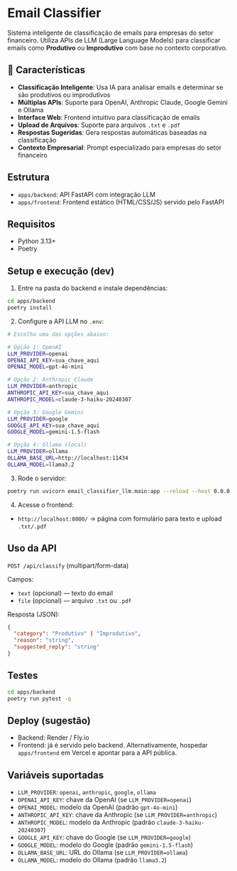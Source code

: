 # Email Classifier

Sistema inteligente de classificação de emails para empresas do setor financeiro. Utiliza APIs de LLM (Large Language Models) para classificar emails como **Produtivo** ou **Improdutivo** com base no contexto corporativo.

## 🎯 Características

- **Classificação Inteligente**: Usa IA para analisar emails e determinar se são produtivos ou improdutivos
- **Múltiplas APIs**: Suporte para OpenAI, Anthropic Claude, Google Gemini e Ollama
- **Interface Web**: Frontend intuitivo para classificação de emails
- **Upload de Arquivos**: Suporte para arquivos `.txt` e `.pdf`
- **Respostas Sugeridas**: Gera respostas automáticas baseadas na classificação
- **Contexto Empresarial**: Prompt especializado para empresas do setor financeiro

## Estrutura

- `apps/backend`: API FastAPI com integração LLM
- `apps/frontend`: Frontend estático (HTML/CSS/JS) servido pelo FastAPI

## Requisitos

- Python 3.13+
- Poetry

## Setup e execução (dev)

1. Entre na pasta do backend e instale dependências:

```bash
cd apps/backend
poetry install
```

2. Configure a API LLM no `.env`:

```bash
# Escolha uma das opções abaixo:

# Opção 1: OpenAI
LLM_PROVIDER=openai
OPENAI_API_KEY=sua_chave_aqui
OPENAI_MODEL=gpt-4o-mini

# Opção 2: Anthropic Claude
LLM_PROVIDER=anthropic
ANTHROPIC_API_KEY=sua_chave_aqui
ANTHROPIC_MODEL=claude-3-haiku-20240307

# Opção 3: Google Gemini
LLM_PROVIDER=google
GOOGLE_API_KEY=sua_chave_aqui
GOOGLE_MODEL=gemini-1.5-flash

# Opção 4: Ollama (local)
LLM_PROVIDER=ollama
OLLAMA_BASE_URL=http://localhost:11434
OLLAMA_MODEL=llama3.2
```

3. Rode o servidor:

```bash
poetry run uvicorn email_classifier_llm.main:app --reload --host 0.0.0.0 --port 8000
```

4. Acesse o frontend:

- `http://localhost:8000/` → página com formulário para texto e upload `.txt/.pdf`

## Uso da API

`POST /api/classify` (multipart/form-data)

Campos:
- `text` (opcional) — texto do email
- `file` (opcional) — arquivo `.txt` ou `.pdf`

Resposta (JSON):

```json
{
  "category": "Produtivo" | "Improdutivo",
  "reason": "string",
  "suggested_reply": "string"
}
```

## Testes

```bash
cd apps/backend
poetry run pytest -q
```

## Deploy (sugestão)

- Backend: Render / Fly.io
- Frontend: já é servido pelo backend. Alternativamente, hospedar `apps/frontend` em Vercel e apontar para a API pública.

## Variáveis suportadas

- `LLM_PROVIDER`: `openai`, `anthropic`, `google`, `ollama`
- `OPENAI_API_KEY`: chave da OpenAI (se `LLM_PROVIDER=openai`)
- `OPENAI_MODEL`: modelo da OpenAI (padrão `gpt-4o-mini`)
- `ANTHROPIC_API_KEY`: chave da Anthropic (se `LLM_PROVIDER=anthropic`)
- `ANTHROPIC_MODEL`: modelo da Anthropic (padrão `claude-3-haiku-20240307`)
- `GOOGLE_API_KEY`: chave do Google (se `LLM_PROVIDER=google`)
- `GOOGLE_MODEL`: modelo do Google (padrão `gemini-1.5-flash`)
- `OLLAMA_BASE_URL`: URL do Ollama (se `LLM_PROVIDER=ollama`)
- `OLLAMA_MODEL`: modelo do Ollama (padrão `llama3.2`)
